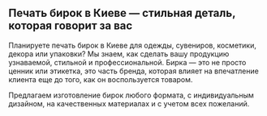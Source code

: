 ## Печать бирок в Киеве — стильная деталь, которая говорит за вас

Планируете печать бирок в Киеве для одежды, сувениров, косметики, декора или упаковки? Мы знаем, как сделать вашу продукцию узнаваемой, стильной и профессиональной. Бирка — это не просто ценник или этикетка, это часть бренда, которая влияет на впечатление клиента еще до того, как он воспользуется товаром.

Предлагаем изготовление бирок любого формата, с индивидуальным дизайном, на качественных материалах и с учетом всех пожеланий.